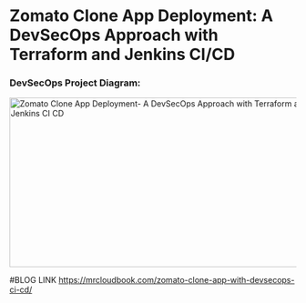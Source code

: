 # Zomato Clone App Deployment: A DevSecOps Approach with Terraform and Jenkins CI/CD 

### DevSecOps Project Diagram:
<img width="560" height="298" alt="Zomato Clone App Deployment- A DevSecOps Approach with Terraform and Jenkins CI CD" src="https://github.com/user-attachments/assets/f740bd44-b0b6-46b3-a5fd-56e9f4b75311" />

#BLOG LINK
https://mrcloudbook.com/zomato-clone-app-with-devsecops-ci-cd/



